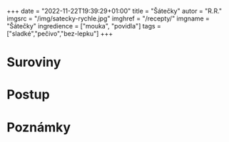 
+++
date = "2022-11-22T19:39:29+01:00"
title = "Šátečky"
autor = "R.R."
imgsrc = "/img/satecky-rychle.jpg"
imghref = "/recepty/"
imgname = "Šátečky"
ingredience = ["mouka", "povidla"]
tags = ["sladké","pečivo","bez-lepku"]
+++

# Suroviny
# Postup
# Poznámky